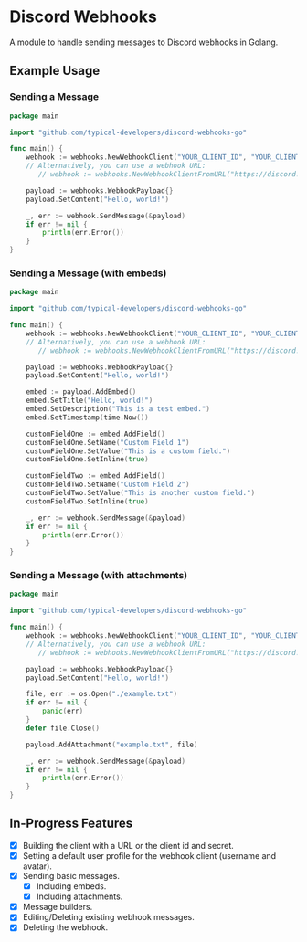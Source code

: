 # Discord Webhooks
A module to handle sending messages to Discord webhooks in Golang.

## Example Usage
### Sending a Message
```go
package main

import "github.com/typical-developers/discord-webhooks-go"

func main() {
    webhook := webhooks.NewWebhookClient("YOUR_CLIENT_ID", "YOUR_CLIENT_SECRET")
    // Alternatively, you can use a webhook URL:
       // webhook := webhooks.NewWebhookClientFromURL("https://discord.com/api/webhooks/YOUR_CLIENT_ID/YOUR_CLIENT_SECRET")

    payload := webhooks.WebhookPayload{}
    payload.SetContent("Hello, world!")

    _, err := webhook.SendMessage(&payload)
    if err != nil {
        println(err.Error())
    }
}
```

### Sending a Message (with embeds)
```go
package main

import "github.com/typical-developers/discord-webhooks-go"

func main() {
    webhook := webhooks.NewWebhookClient("YOUR_CLIENT_ID", "YOUR_CLIENT_SECRET")
    // Alternatively, you can use a webhook URL:
       // webhook := webhooks.NewWebhookClientFromURL("https://discord.com/api/webhooks/YOUR_CLIENT_ID/YOUR_CLIENT_SECRET")

    payload := webhooks.WebhookPayload{}
    payload.SetContent("Hello, world!")

    embed := payload.AddEmbed()
    embed.SetTitle("Hello, world!")
    embed.SetDescription("This is a test embed.")
    embed.SetTimestamp(time.Now())

    customFieldOne := embed.AddField()
    customFieldOne.SetName("Custom Field 1")
    customFieldOne.SetValue("This is a custom field.")
    customFieldOne.SetInline(true)

    customFieldTwo := embed.AddField()
    customFieldTwo.SetName("Custom Field 2")
    customFieldTwo.SetValue("This is another custom field.")
    customFieldTwo.SetInline(true)

    _, err := webhook.SendMessage(&payload)
    if err != nil {
        println(err.Error())
    }
}
```

### Sending a Message (with attachments)
```go
package main

import "github.com/typical-developers/discord-webhooks-go"

func main() {
    webhook := webhooks.NewWebhookClient("YOUR_CLIENT_ID", "YOUR_CLIENT_SECRET")
    // Alternatively, you can use a webhook URL:
       // webhook := webhooks.NewWebhookClientFromURL("https://discord.com/api/webhooks/YOUR_CLIENT_ID/YOUR_CLIENT_SECRET")

    payload := webhooks.WebhookPayload{}
    payload.SetContent("Hello, world!")

    file, err := os.Open("./example.txt")
    if err != nil {
        panic(err)
    }
    defer file.Close()

    payload.AddAttachment("example.txt", file)

    _, err := webhook.SendMessage(&payload)
    if err != nil {
        println(err.Error())
    }
}
```

## In-Progress Features
- [x] Building the client with a URL or the client id and secret.
- [x] Setting a default user profile for the webhook client (username and avatar).
- [x] Sending basic messages.
  - [x] Including embeds.
  - [x] Including attachments.
- [x] Message builders.
- [x] Editing/Deleting existing webhook messages.
- [x] Deleting the webhook.